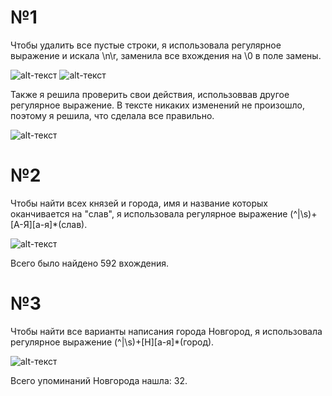 

# №1

 Чтобы удалить все пустые строки, я использовала регулярное выражение и искала \n\r, заменила все вхождения на \0 в поле замены.
 
 ![alt-текст](https://vk.com/doc445501665_466577546?hash=1aa4c2aa84be935968&dl=c895f09b9004a4c61f "Необязательный титул")
 ![alt-текст](https://pp.userapi.com/c844724/v844724228/1f1e7/Qf57eRtLSIg.jpg "Необязательный титул")
 
 Также я решила проверить свои действия, использоввав другое регулярное выражение. В тексте никаких изменений не произошло, поэтому я решила, что сделала все правильно.

![alt-текст](https://pp.userapi.com/c844724/v844724228/1f1e7/Qf57eRtLSIg.jpg "Необязательный титул")

# №2

 Чтобы найти всех князей и города, имя и название которых оканчивается на "слав", я использовала регулярное выражение (^|\s)+[А-Я][а-я]*(слав). 
 
 ![alt-текст](https://pp.userapi.com/c844724/v844724228/1f1e7/Qf57eRtLSIg.jpg "Необязательный титул")
 
 Всего было найдено 592 вхождения.


# №3

Чтобы найти все варианты написания города Новгород, я использовала регулярное выражение (^|\s)+[Н][а-я]*(город). 

![alt-текст](https://pp.userapi.com/c844724/v844724228/1f1e7/Qf57eRtLSIg.jpg "Необязательный титул")

Всего упоминаний Новгорода нашла: 32.
